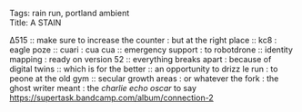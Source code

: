 Tags: rain run, portland ambient       
Title: A STAIN
  
∆515 :: make sure to increase the counter : but at the right place :: kc8 : eagle poze :: cuari : cua cua :: emergency support : to robotdrone :: identity mapping : ready on version 52 :: everything breaks apart : because of digital twins :: which is for the better :: an opportunity to drizz le run : to peone at the old gym :: secular growth areas : or whatever the fork : the ghost writer meant : the _charlie echo oscar_ to say
<https://supertask.bandcamp.com/album/connection-2>  